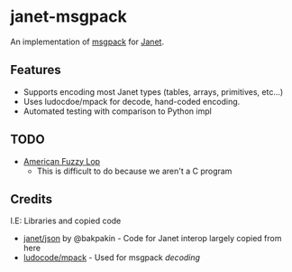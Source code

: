 janet-msgpack
==============
An implementation of [msgpack](https://msgpack.org) for [Janet](https://janet-lang.org).

## Features
- Supports encoding most Janet types (tables, arrays, primitives, etc...)
- Uses ludocdoe/mpack for decode, hand-coded encoding.
- Automated testing with comparison to Python impl

## TODO
- [American Fuzzy Lop](https://lcamtuf.coredump.cx/afl/)
  - This is difficult to do because we aren't a C program

## Credits
I.E: Libraries and copied code

- [janet/json](https://github.com/janet-lang/json) by @bakpakin - Code for Janet interop largely copied from here
- [ludocode/mpack](https://github.com/ludocode/mpack/) - Used for msgpack *decoding*
